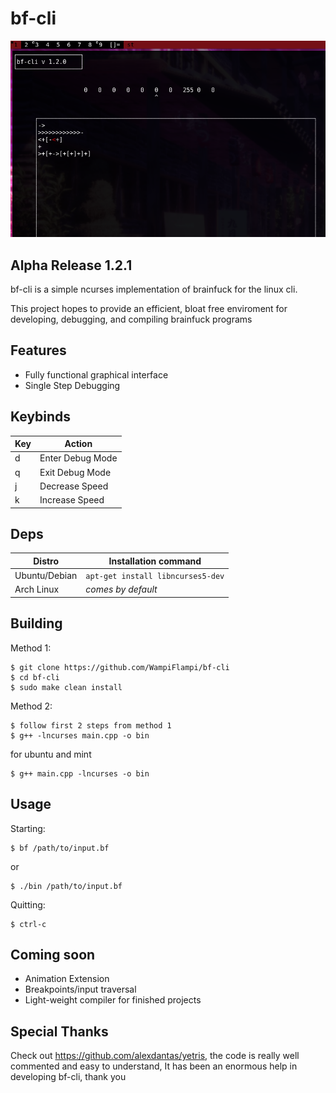 # bf-cli

![src](https://github.com/WampiFlampi/source/blob/main/bf-alpha1.2.0%20(1).png)

## Alpha Release 1.2.1
bf-cli is a simple ncurses implementation of brainfuck for the linux cli.

This project hopes to provide an efficient, bloat free enviroment for developing, debugging, and compiling brainfuck programs

## Features
- Fully functional graphical interface
- Single Step Debugging
## Keybinds
  
| Key         | Action           |
| ----------- | -----------------|
| d           | Enter Debug Mode |
| q           | Exit Debug Mode  |
| j           | Decrease Speed   |
| k           | Increase Speed   |

## Deps

| Distro         | Installation command              |
| -------------- | --------------------------------- |
| Ubuntu/Debian  | `apt-get install libncurses5-dev` |
| Arch Linux     | _comes by default_                |


## Building
Method 1:
```
$ git clone https://github.com/WampiFlampi/bf-cli
$ cd bf-cli
$ sudo make clean install
```
Method 2:
``` 
$ follow first 2 steps from method 1
$ g++ -lncurses main.cpp -o bin
```
for ubuntu and mint
```
$ g++ main.cpp -lncurses -o bin
```
## Usage
  Starting:
   ```
   $ bf /path/to/input.bf
   ```
   or
   ```
   $ ./bin /path/to/input.bf
   ``` 
  Quitting:
   ```
   $ ctrl-c
   ``` 
## Coming soon
  - Animation Extension
  - Breakpoints/input traversal
  - Light-weight compiler for finished projects
## Special Thanks
  Check out https://github.com/alexdantas/yetris, the code is really well commented and easy to understand, It has been an enormous help in developing bf-cli, thank you
